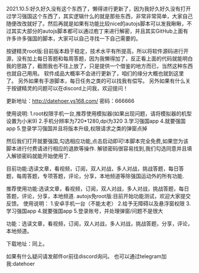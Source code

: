 2021.10.5:好久好久没有这个东西了，懒得进行更新了，因为我好久好久没有打开过学习强国这个东西了，其实逻辑什么的就是那些东西，非常非常简单，大家自己随便改改就好了。然后再就是如果有功能比较nice的autojs脚本可以发我瞅瞅，不过其实大部分的autojs脚本都可以通过庖丁来进行解密，并且其实GitHub上面有许多许多强国的脚本，大家可以自己寻找一下自己需要的。


按键精灵root版:目前版本趋于稳定，技术水平有所提高，所以将软件源码进行开源，没有加上每日答题和每周答题，因为我懒得加了，反正看上面的代码就能明白我的思路了，截图我也不往上放了，只是提供一个借鉴的地方而已，当然这种东西也就自己用用。
软件成品大概率不会进行更新了，咱们的缘分大概也就到这里了。
另外如果有手游脚本，每日任务之类的可以找我有偿写。
另外如果有什么关于按键精灵的问题可以在discord上问我，欢迎提问！




更新地址：http://datehoer.ys168.com/   密码：666666

使用说明:
1.root权限手机一台,推荐使用模拟器(如果出现问题，请将模拟器的机型设置为小米9)
2.手机分辨率为720*1280,dpi为320
3.学习强国app
4.就要强国app
5.登录学习强国并且将版本升级,权限请求之类的弹窗点掉


然后我们打开就要强国,勾选相应功能,点击启动即可!本脚本完全免费,如果您为该脚本进行付费请进行相应的退款等操作.
解锁密码很容易找到,我们勾选同意并且填入解锁密码就能开始使用了.

目前功能:选读文章，看视频，订阅，双人对战，多人对战，挑战答题，每日答题，每周答题，专项答题，评论，分享，本地频道等除强国运动外的所有功能.

推荐使用功能:选读文章，看视频，订阅，双人对战，多人对战，挑战答题，每日答题，评论，分享，本地频道.
autojs免root版:目前开始功能测试，欢迎大家提交反馈。
使用说明：
1.安卓手机一台（不能太老）
2.给予无障碍以及悬浮窗权限
3.学习强国app
4.就要强国app
5.登录账号，并处理弹窗/问题不是很大

功能：选读文章，看视频，订阅，双人对战，多人对战，挑战答题，分享，评论，本地频道。

下载地址：同上。

如果有什么疑问请发邮件or前往discord询问。
也可以通过telegram加我:datehoer
